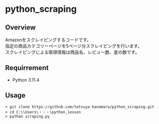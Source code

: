 # python_scraping

## Overview
Amazonをスクレイピングするコードです。  
指定の商品カテゴリーページを5ページ分スクレイピングを行います。  
スクレイピングによる取得情報は商品名、レビュー数、星の数です。

## Requirrement
- Python 3.11.4

## Usage
```TERMINAL
> git clone https://github.com/tetsuya-kanamaru/python_scraping.git
> cd C:\\Users\・・・\python_lesson
> python scraping.py
```



